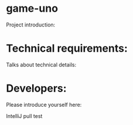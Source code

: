 # game-uno

Project introduction:

# Technical requirements:

Talks about technical details:

# Developers:

Please introduce yourself here:

IntelliJ pull test